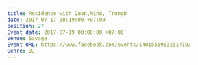 ```yaml
---
title: Residence with Quan,Min8, TrungD
date: 2017-07-17 08:19:00 +07:00
position: 27
Event date: 2017-07-19 00:00:00 +07:00
Venue: Savage
Event URL: https://www.facebook.com/events/1401556963231719/
Genre: DJ
---
```


